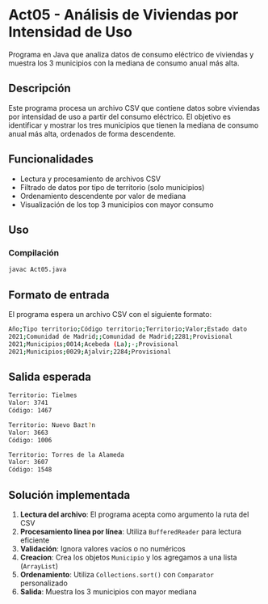# Act05 - Análisis de Viviendas por Intensidad de Uso

Programa en Java que analiza datos de consumo eléctrico de viviendas y muestra los 3 municipios con la mediana de consumo anual más alta.

## Descripción

Este programa procesa un archivo CSV que contiene datos sobre viviendas por intensidad de uso a partir del consumo eléctrico. El objetivo es identificar y mostrar los tres municipios que tienen la mediana de consumo anual más alta, ordenados de forma descendente.

## Funcionalidades

- Lectura y procesamiento de archivos CSV
- Filtrado de datos por tipo de territorio (solo municipios)
- Ordenamiento descendente por valor de mediana
- Visualización de los top 3 municipios con mayor consumo

## Uso

### Compilación

```bash
javac Act05.java
```

## Formato de entrada

El programa espera un archivo CSV con el siguiente formato:

```bash
Año;Tipo territorio;Código territorio;Territorio;Valor;Estado dato
2021;Comunidad de Madrid;;Comunidad de Madrid;2281;Provisional
2021;Municipios;0014;Acebeda (La);-;Provisional
2021;Municipios;0029;Ajalvir;2284;Provisional
```

## Salida esperada

```bash
Territorio: Tielmes
Valor: 3741
Código: 1467

Territorio: Nuevo Bazt?n
Valor: 3663
Código: 1006

Territorio: Torres de la Alameda
Valor: 3607
Código: 1548
```

## Solución implementada

1. **Lectura del archivo**: El programa acepta como argumento la ruta del CSV
2. **Procesamiento línea por línea**: Utiliza `BufferedReader` para lectura eficiente
3. **Validación**: Ignora valores vacíos o no numéricos
4. **Creacion**:  Crea los objetos `Municipio` y los agregamos a una lista (`ArrayList`)
5. **Ordenamiento**: Utiliza `Collections.sort()` con `Comparator` personalizado
6. **Salida**: Muestra los 3 municipios con mayor mediana

